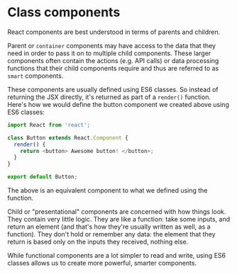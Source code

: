 # Class components

React components are best understood in terms of parents and children.

Parent or `container` components may have access to the data that they need in order to pass it on to multiple child components. These larger components often contain the actions (e.g. API calls) or data processing functions that their child components require and thus are referred to as `smart` components.

These components are usually defined using ES6 classes. So instead of returning the JSX directly, it's returned as part of a `render()` function. Here's how we would define the button component we created above using ES6 classes:

```javascript
import React from 'react';

class Button extends React.Component {
  render() {
    return <button> Awesome button! </button>;
  }
}

export default Button;
```

The above is an equivalent component to what we defined using the function.

Child or "presentational" components are concerned with how things look. They contain very little logic. They are like a function: take some inputs, and return an element (and that's how they're usually written as well, as a function). They don't hold or remember any data: the element that they return is based only on the inputs they received, nothing else.

While functional components are a lot simpler to read and write, using ES6 classes allows us to create more powerful, smarter components.

